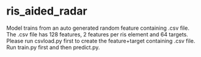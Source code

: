 # ris_aided_radar
Model trains from an auto generated random feature containing .csv file. The .csv file has 128 features, 2 features per ris element and 64 targets.
Please run csvload.py first to create the feature+target containing .csv file.
Run train.py first and then predict.py.
